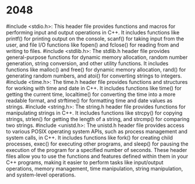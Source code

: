 # 2048

#include <stdio.h>:
This header file provides functions and macros for performing input and output operations in C++. It includes functions like printf() for printing output on the console, scanf() for taking input from the user, and file I/O functions like fopen() and fclose() for reading from and writing to files.
#include <stdlib.h>:
The stdlib.h header file provides general-purpose functions for dynamic memory allocation, random number generation, string conversion, and other utility functions. It includes functions like malloc() and free() for dynamic memory allocation, rand() for generating random numbers, and atoi() for converting strings to integers.
#include <time.h>:
The time.h header file provides functions and structures for working with time and date in C++. It includes functions like time() for getting the current time, localtime() for converting the time into a more readable format, and strftime() for formatting time and date values as strings.
#include <string.h>:
The string.h header file provides functions for manipulating strings in C++. It includes functions like strcpy() for copying strings, strlen() for getting the length of a string, and strcmp() for comparing two strings.
#include <unistd.h>:
The unistd.h header file provides access to various POSIX operating system APIs, such as process management and system calls, in C++. It includes functions like fork() for creating child processes, exec() for executing other programs, and sleep() for pausing the execution of the program for a specified number of seconds.
These header files allow you to use the functions and features defined within them in your C++ programs, making it easier to perform tasks like input/output operations, memory management, time manipulation, string manipulation, and system-level operations.



